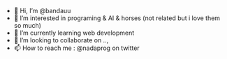 - 👋 Hi, I’m @bandauu
- 👀 I’m interested in programing & AI & horses (not related but i love them so much)
- 🌱 I’m currently learning web development
- 💞️ I’m looking to collaborate on ..,
- 📫 How to reach me : @nadaprog on twitter

<!---
bandauu/bandauu is a ✨ special ✨ repository because its `README.md` (this file) appears on your GitHub profile.
You can click the Preview link to take a look at your changes.
--->
